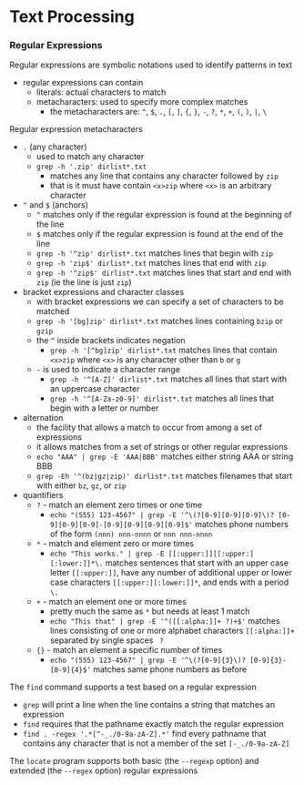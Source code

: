 # Text Processing

### Regular Expressions
Regular expressions are symbolic notations used to identify patterns in text
* regular expressions can contain
  * literals: actual characters to match
  * metacharacters: used to specify more complex matches
    * the metacharacters are: `^`, `$`, `.`, `[`, `]`, `{`, `}`, `-`, `?`, `*`, `+`, `(`, `)`, `|`, `\`

Regular expression metacharacters
* `.` (any character)
  * used to match any character
  * `grep -h '.zip' dirlist*.txt`
    * matches any line that contains any character followed by `zip`
    * that is it must have contain `<x>zip` where `<x>` is an arbitrary character
* `^` and `$` (anchors)
  * `^` matches only if the regular expression is found at the beginning of the line
  * `$` matches only if the regular expression is found at the end of the line
  * `grep -h '^zip' dirlist*.txt` matches lines that begin with `zip`
  * `grep -h 'zip$' dirlist*.txt` matches lines that end with `zip`
  * `grep -h '^zip$' dirlist*.txt` matches lines that start and end with `zip` (ie the line is just `zip`)
* bracket expressions and character classes
  * with bracket expressions we can specify a set of characters to be matched
  * `grep -h '[bg]zip' dirlist*.txt` matches lines containing `bzip` or `gzip`
  * the `^` inside brackets indicates negation
    * `grep -h '[^bg]zip' dirlist*.txt` matches lines that contain `<x>zip` where `<x>` is any character other than `b` or `g`
  * `-` is used to indicate a character range
    * `grep -h '^[A-Z]' dirlist*.txt` matches all lines that start with an uppercase character
    * `grep -h '^[A-Za-z0-9]' dirlist*.txt` matches all lines that begin with a letter or number
* alternation
  * the facility that allows a match to occur from among a set of expressions
  * it allows matches from a set of strings or other regular expressions
  * `echo "AAA" | grep -E 'AAA|BBB'` matches either string AAA or string BBB
  * `grep -Eh '^(bz|gz|zip)' dirlist*.txt` matches filenames that start with either `bz`, `gz`, or `zip`
* quantifiers
  * `?` - match an element zero times or one time
    * `echo "(555) 123-4567" | grep -E '^\(?[0-9][0-9][0-9]\)? [0-9][0-9][0-9]-[0-9][0-9][0-9][0-9]$'` matches phone numbers of the form `(nnn) nnn-nnnn` or `nnn nnn-nnnn`
  * `*` - match and element zero or more times
    * `echo "This works." | grep -E [[:upper:]][[:upper:][:lower:]]*\.` matches sentences that start with an upper case letter `[[:upper:]]`, have any number of additional upper or lower case characters `[[:upper:][:lower:]]*`, and ends with a period `\.`
  * `+` - match an element one or more times
    * pretty much the same as `*` but needs at least 1 match
    * `echo "This that" | grep -E '^([[:alpha:]]+ ?)+$'` matches lines consisting of one or more alphabet characters `[[:alpha:]]+` separated by single spaces ` ?`
  * `{}` - match an element a specific number of times
    * `echo "(555) 123-4567" | grep -E '^\(?[0-9]{3}\)? [0-9]{3}-[0-9]{4}$'` matches same phone numbers as before

The `find` command supports a test based on a regular expression
* `grep` will print a line when the line contains a string that matches an expression
* `find` requires that the pathname exactly match the regular expression
* `find . -regex '.*[^-_./0-9a-zA-Z].*'` find every pathname that contains any character that is not a member of the set `[-_./0-9a-zA-Z]`

The `locate` program supports both basic (the `--regexp` option) and extended (the `--regex` option) regular expressions
